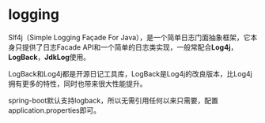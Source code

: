 # logging

Slf4j（Simple Logging Façade For Java），是一个简单日志门面抽象框架，它本身只提供了日志Facade API和一个简单的日志类实现，一般常配合**Log4j**，**LogBack**，**JdkLog**使用。

LogBack和Log4j都是开源日记工具库，LogBack是Log4j的改良版本，比Log4j拥有更多的特性，同时也带来很大性能提升。

spring-boot默认支持logback，所以无需引用任何以来只需要，配置application.properties即可。


